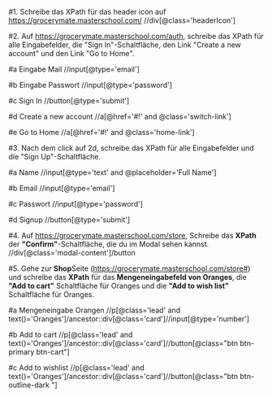 #1. Schreibe das XPath für das header icon auf https://grocerymate.masterschool.com/
//div[@class='headerIcon']

#2. Auf https://grocerymate.masterschool.com/auth, schreibe das XPath für alle Eingabefelder, 
die "Sign In"-Schaltfläche, den Link "Create a new account" und den Link "Go to Home".

#a Eingabe Mail
//input[@type='email']

#b Eingabe Passwort
//input[@type='password']

#c Sign In
//button[@type='submit']

#d Create a new account
//a[@href='#!' and @class='switch-link']

#e Go to Home
//a[@href='#!' and @class='home-link']


#3. Nach dem click auf 2d, schreibe das XPath für alle Eingabefelder und die "Sign Up"-Schaltfläche.

#a Name
//input[@type='text' and @placeholder='Full Name']

#b Email
//input[@type='email']

#c Passwort
//input[@type='password']

#d Signup
//button[@type='submit']

#4. Auf https://grocerymate.masterschool.com/store, Schreibe das **XPath** der **"Confirm"**-Schaltfläche, die du im Modal sehen kannst.
//div[@class='modal-content']/button

#5. Gehe zur **Shop**Seite (https://grocerymate.masterschool.com/store#) und schreibe das **XPath** für das **Mengeneingabefeld von Oranges**, 
die **"Add to cart"** Schaltfläche für Oranges und die **"Add to wish list"** Schaltfläche für Oranges.

#a Mengeneingabe Orangen
//p[@class='lead' and text()='Oranges']/ancestor::div[@class='card']//input[@type='number']

#b Add to cart
//p[@class='lead' and text()='Oranges']/ancestor::div[@class='card']//button[@class="btn btn-primary btn-cart"]

#c Add to wishlist
//p[@class='lead' and text()='Oranges']/ancestor::div[@class='card']//button[@class="btn btn-outline-dark "]